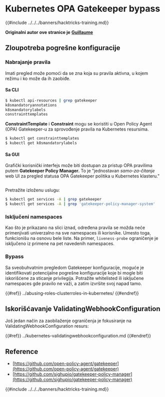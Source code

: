 # Kubernetes OPA Gatekeeper bypass

{{#include ../../../banners/hacktricks-training.md}}

**Originalni autor ove stranice je** [**Guillaume**](https://www.linkedin.com/in/guillaume-chapela-ab4b9a196)

## Zloupotreba pogrešne konfiguracije

### Nabrajanje pravila

Imati pregled može pomoći da se zna koja su pravila aktivna, u kojem režimu i ko može da ih zaobiđe.

#### Sa CLI
```bash
$ kubectl api-resources | grep gatekeeper
k8smandatoryannotations                                                             constraints.gatekeeper.sh/v1beta1                  false        K8sMandatoryAnnotations
k8smandatorylabels                                                                  constraints.gatekeeper.sh/v1beta1                  false        K8sMandatoryLabel
constrainttemplates                                                                 templates.gatekeeper.sh/v1                         false        ConstraintTemplate
```
**ConstraintTemplate** i **Constraint** mogu se koristiti u Open Policy Agent (OPA) Gatekeeper-u za sprovođenje pravila na Kubernetes resursima.
```bash
$ kubectl get constrainttemplates
$ kubectl get k8smandatorylabels
```
#### Sa GUI

Grafički korisnički interfejs može biti dostupan za pristup OPA pravilima putem **Gatekeeper Policy Manager.** To je "jednostavan _samo-za-čitanje_ web UI za pregled statusa OPA Gatekeeper politika u Kubernetes klasteru."

<figure><img src="../../../images/05-constraints.png" alt=""><figcaption></figcaption></figure>

Pretražite izloženu uslugu:
```bash
$ kubectl get services -A | grep gatekeeper
$ kubectl get services -A | grep 'gatekeeper-policy-manager-system'
```
### Isključeni namespaces

Kao što je prikazano na slici iznad, određena pravila se možda neće primenjivati univerzalno na sve namespaces ili korisnike. Umesto toga, funkcionišu na osnovu bele liste. Na primer, `liveness-probe` ograničenje je isključeno iz primene na pet navedenih namespaces.

### Bypass

Sa sveobuhvatnim pregledom Gatekeeper konfiguracije, moguće je identifikovati potencijalne pogrešne konfiguracije koje bi mogle biti iskorišćene za sticanje privilegija. Potražite whitelisted ili isključene namespaces gde pravilo ne važi, a zatim izvršite svoj napad tamo.

{{#ref}}
../abusing-roles-clusterroles-in-kubernetes/
{{#endref}}

## Iskorišćavanje ValidatingWebhookConfiguration

Još jedan način za zaobilaženje ograničenja je fokusiranje na ValidatingWebhookConfiguration resurs:

{{#ref}}
../kubernetes-validatingwebhookconfiguration.md
{{#endref}}

## Reference

- [https://github.com/open-policy-agent/gatekeeper](https://github.com/open-policy-agent/gatekeeper)
- [https://github.com/sighupio/gatekeeper-policy-manager](https://github.com/sighupio/gatekeeper-policy-manager)

{{#include ../../../banners/hacktricks-training.md}}
